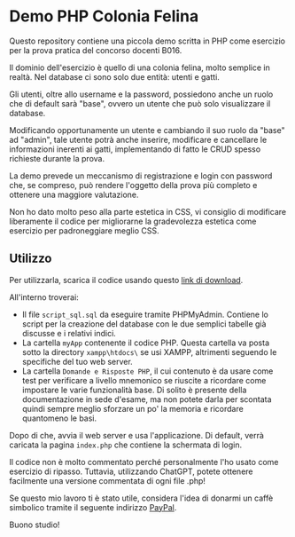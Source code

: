 # Demo PHP Colonia Felina

Questo repository contiene una piccola demo scritta in PHP come esercizio per la prova pratica del concorso docenti B016.

Il dominio dell'esercizio è quello di una colonia felina, molto semplice in realtà. Nel database ci sono solo due entità: utenti e gatti.

Gli utenti, oltre allo username e la password, possiedono anche un ruolo che di default sarà "base", ovvero un utente che può solo visualizzare il database.

Modificando opportunamente un utente e cambiando il suo ruolo da "base" ad "admin", tale utente potrà anche inserire, modificare e cancellare le informazioni inerenti ai gatti, implementando di fatto le CRUD spesso richieste durante la prova.

La demo prevede un meccanismo di registrazione e login con password che, se compreso, può rendere l'oggetto della prova più completo e ottenere una maggiore valutazione.

Non ho dato molto peso alla parte estetica in CSS, vi consiglio di modificare liberamente il codice per migliorarne la gradevolezza estetica come esercizio per padroneggiare meglio CSS.

## Utilizzo

Per utilizzarla, scarica il codice usando questo [link di download](https://github.com/aiacovazzi/Demo-PHP-gatti/archive/refs/heads/main.zip).

All'interno troverai:

- Il file `script_sql.sql` da eseguire tramite PHPMyAdmin. Contiene lo script per la creazione del database con le due semplici tabelle già discusse e i relativi indici.
- La cartella `myApp` contenente il codice PHP. Questa cartella va posta sotto la directory `xampp\htdocs\` se usi XAMPP, altrimenti seguendo le specifiche del tuo web server.
- La cartella `Domande e Risposte PHP`, il cui contenuto è da usare come test per verificare a livello mnemonico se riuscite a ricordare come impostare le varie funzionalità base. Di solito è presente della documentazione in sede d'esame, ma non potete darla per scontata quindi sempre meglio sforzare un po' la memoria e ricordare quantomeno le basi.

Dopo di che, avvia il web server e usa l'applicazione. Di default, verrà caricata la pagina `index.php` che contiene la schermata di login.

Il codice non è molto commentato perché personalmente l'ho usato come esercizio di ripasso. Tuttavia, utilizzando ChatGPT, potete ottenere facilmente una versione commentata di ogni file .php!

Se questo mio lavoro ti è stato utile, considera l'idea di donarmi un caffè simbolico tramite il seguente indirizzo [PayPal](https://paypal.me/aiacovazzi).

Buono studio!
